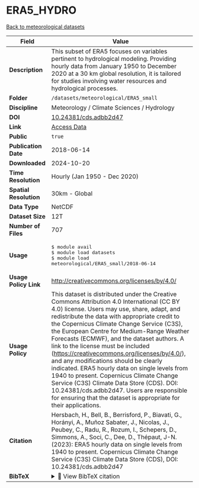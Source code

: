 # ERA5_HYDRO

[Back to meteorological datasets](../meteorological.md)

| Field | Value |
|--------|-------|
| **Description** | This subset of ERA5 focuses on variables pertinent to hydrological modeling. Providing hourly data from January 1950 to December 2020 at a 30 km global resolution, it is tailored for studies involving water resources and hydrological processes. |
| **Folder** | `/datasets/meteorological/ERA5_small` |
| **Discipline** | Meteorology / Climate Sciences / Hydrology |
| **DOI** | [10.24381/cds.adbb2d47](https://doi.org/10.24381/cds.adbb2d47) |
| **Link** | [Access Data](https://app.globus.org/file-manager?origin_id=6d8a51dd-711a-4862-ab6e-340b1589c4c6&origin_path=%2F) |
| **Public** | `true` |
| **Publication Date** | 2018-06-14 |
| **Downloaded** | 2024-10-20 |
| **Time Resolution** | Hourly (Jan 1950 - Dec 2020) |
| **Spatial Resolution** | 30km - Global |
| **Data Type** | NetCDF |
| **Dataset Size** | 12T |
| **Number of Files** | 707 |
| **Usage** | <pre>&#36; module avail<br>&#36; module load datasets<br>&#36; module load meteorological/ERA5_small/2018-06-14</pre> |
| **Usage Policy Link** | http://creativecommons.org/licenses/by/4.0/ |
| **Usage Policy** | This dataset is distributed under the Creative Commons Attribution 4.0 International (CC BY 4.0) license. Users may use, share, adapt, and redistribute the data with appropriate credit to the Copernicus Climate Change Service (C3S), the European Centre for Medium-Range Weather Forecasts (ECMWF), and the dataset authors. A link to the license must be included (https://creativecommons.org/licenses/by/4.0/), and any modifications should be clearly indicated. ERA5 hourly data on single levels from 1940 to present. Copernicus Climate Change Service (C3S) Climate Data Store (CDS). DOI: 10.24381/cds.adbb2d47. Users are responsible for ensuring that the dataset is appropriate for their applications. |
| **Citation** | Hersbach, H., Bell, B., Berrisford, P., Biavati, G., Horányi, A., Muñoz Sabater, J., Nicolas, J., Peubey, C., Radu, R., Rozum, I., Schepers, D., Simmons, A., Soci, C., Dee, D., Thépaut, J-N. (2023): ERA5 hourly data on single levels from 1940 to present. Copernicus Climate Change Service (C3S) Climate Data Store (CDS), DOI: 10.24381/cds.adbb2d47 |
| **BibTeX** | <details><summary>📜 View BibTeX citation</summary><pre>@dataset{hersbach_era5_singlelevels_2023,<br>  author    = {Hersbach, H. and Bell, B. and Berrisford, P. and Biavati, G. and Horányi, A. and Muñoz Sabater, J. and Nicolas, J. and Peubey, C. and Radu, R. and Rozum, I. and Schepers, D. and Simmons, A. and Soci, C. and Dee, D. and Thépaut, J.-N.},<br>  title     = {ERA5 hourly data on single levels from 1940 to present},<br>  year      = {2023},<br>  publisher = {Copernicus Climate Change Service (C3S) Climate Data Store (CDS)},<br>  doi       = {10.24381/cds.adbb2d47},<br>  url       = {https://doi.org/10.24381/cds.adbb2d47}<br>}</pre> |

